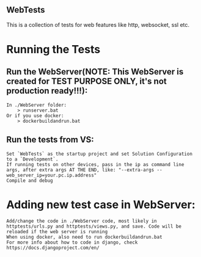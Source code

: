 WebTests
--------------------

This is a collection of tests for web features like http, websocket, ssl etc.

# Running the Tests

## Run the WebServer(NOTE: This WebServer is created for TEST PURPOSE ONLY, it's not production ready!!!):
	In ./WebServer folder:
		> runserver.bat
	Or if you use docker:
		> dockerbuildandrun.bat

## Run the tests from VS:
	Set `WebTests` as the startup project and set Solution Configuration to a `Development`.
	If running tests on other devices, pass in the ip as command line args, after extra args AT THE END, like: "--extra-args --web_server_ip=your.pc.ip.address"
	Compile and debug

# Adding new test case in WebServer:
	Add/change the code in ./WebServer code, most likely in httptests/urls.py and httptests/views.py, and save. Code will be reloaded if the web server is running
	When using docker, also need to run dockerbuildandrun.bat
	For more info about how to code in django, check https://docs.djangoproject.com/en/
